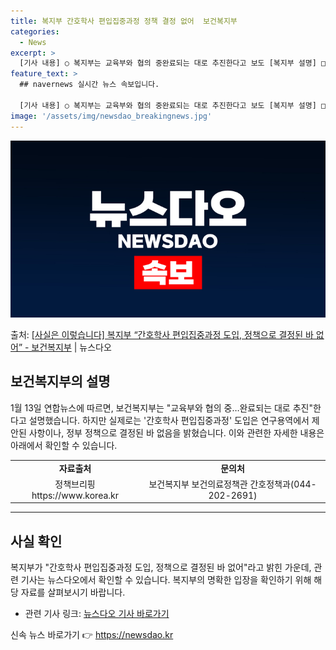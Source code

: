 ```yaml
---
title: 복지부 간호학사 편입집중과정 정책 결정 없어  보건복지부
categories:
  - News
excerpt: >
  [기사 내용] ○ 복지부는 교육부와 협의 중완료되는 대로 추진한다고 보도 [복지부 설명] □ 간호학사 편입집…
feature_text: >
  ## navernews 실시간 뉴스 속보입니다.

  [기사 내용] ○ 복지부는 교육부와 협의 중완료되는 대로 추진한다고 보도 [복지부 설명] □ 간호학사 편입집…
image: '/assets/img/newsdao_breakingnews.jpg'
---
```


![뉴스다오 속보](/assets/img/newsdao_breakingnews.jpg)

<p>출처: <a href="https://newsdao.kr/3001" rel="dofollow">[사실은 이렇습니다] 복지부 “간호학사 편입집중과정 도입, 정책으로 결정된 바 없어” - 보건복지부</a> | 뉴스다오</p>

<h2 data-ke-size="size26">보건복지부의 설명</h2>
<p data-ke-size="size16">1월 13일 연합뉴스에 따르면, 보건복지부는 "교육부와 협의 중…완료되는 대로 추진"한다고 설명했습니다. 하지만 실제로는 '간호학사 편입집중과정' 도입은 연구용역에서 제안된 사항이나, 정부 정책으로 결정된 바 없음을 밝혔습니다. 이와 관련한 자세한 내용은 아래에서 확인할 수 있습니다.</p>
<table>
  <tr>
    <td style="text-align: center; height: 17px;"><b>자료출처</b></td>
    <td style="text-align: center; height: 17px;"><b>문의처</b></td>
  </tr>
  <tr>
    <td style="text-align: center; height: 17px;">정책브리핑 https://www.korea.kr</td>
    <td style="text-align: center; height: 17px;">보건복지부 보건의료정책관 간호정책과(044-202-2691)</td>
  </tr>
</table>
<hr>

<h2 data-ke-size="size26">사실 확인</h2>
<p data-ke-size="size16">복지부가 "간호학사 편입집중과정 도입, 정책으로 결정된 바 없어"라고 밝힌 가운데, 관련 기사는 뉴스다오에서 확인할 수 있습니다. 복지부의 명확한 입장을 확인하기 위해 해당 자료를 살펴보시기 바랍니다.</p>
<ul>
  <li>관련 기사 링크: <a href="https://newsdao.kr/3001">뉴스다오 기사 바로가기</a></li>
</ul>
 

신속 뉴스 바로가기 👉 <a href="https://newsdao.kr" rel="dofollow">https://newsdao.kr</a>


